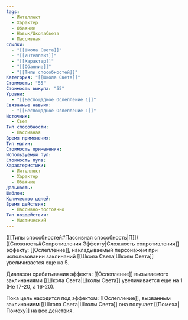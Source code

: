 ```yaml
---
tags:
  - Интеллект
  - Характер
  - Обаяние
  - Навык/ШколаСвета
  - Пассивная
Ссылки:
  - "[[Школа Света]]"
  - "[[Интеллект]]"
  - "[[Характер]]"
  - "[[Обаяние]]"
  - "[[Типы способностей]]"
Категория: "[[Школа Света]]"
Стоимость: "55"
Стоимость выкупа: "55"
Уровни:
  - "[[Беспощадное Ослепление 1]]"
Связанные навыки:
  - "[[Беспощадное Ослепление 1]]"
Источник:
  - Свет
Тип способности:
  - Пассивная
Время применения: 
Тип магии: 
Стоимость применения: 
Используемый пул: 
Стоимость пула: 
Характеристики:
  - Интеллект
  - Характер
  - Обаяние
Дальность: 
Шаблон: 
Количество целей: 
Время действия:
  - Пассивно-постоянно
Тип воздействия:
  - Мистический
---
```

([[Типы способностей#Пассивная способность|П]]) [[Сложность#Cопротивления Эффекту|Сложность сопротивления]] эффекту: [[Ослепление]], накладываемый персонажем при использовании заклинаний [[Школа Света|Школы Света]] увеличивается еще на 5.

Диапазон срабатывания эффекта: [[Ослепление]] вызываемого заклинаниями [[Школа Света|Школы Света]] увеличивается еще на 1 (Не 17-20, а 16-20).

Пока цель находится под эффектом: [[Ослепление]], вызванным заклинанием [[Школа Света|Школы Света]] она получает [[Помеха|Помеху]] на все действия. 